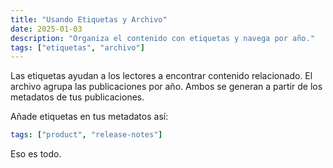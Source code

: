 ```yaml
---
title: "Usando Etiquetas y Archivo"
date: 2025-01-03
description: "Organiza el contenido con etiquetas y navega por año."
tags: ["etiquetas", "archivo"]
---
```


Las etiquetas ayudan a los lectores a encontrar contenido relacionado. El archivo agrupa las publicaciones por año. Ambos se generan a partir de los metadatos de tus publicaciones.

Añade etiquetas en tus metadatos así:

```yaml
tags: ["product", "release-notes"]
```

Eso es todo.